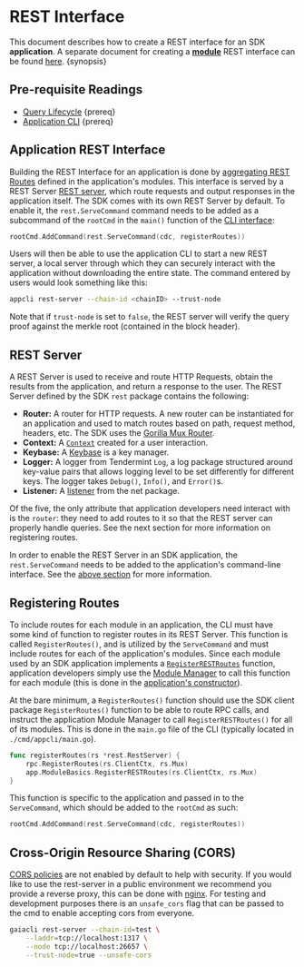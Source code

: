 <!--
order: 4
-->

# REST Interface

This document describes how to create a REST interface for an SDK **application**. A separate document for creating a [**module**](../building-modules/intro.md) REST interface can be found [here](#../module-interfaces.md#rest). {synopsis}

## Pre-requisite Readings

- [Query Lifecycle](./query-lifecycle.md) {prereq}
- [Application CLI](./cli.md) {prereq}

## Application REST Interface

Building the REST Interface for an application is done by [aggregating REST Routes](#registering-routes) defined in the application's modules. This interface is served by a REST Server [REST server](#rest-server), which route requests and output responses in the application itself. The SDK comes with its own REST Server by default. To enable it, the `rest.ServeCommand` command needs to be added as a subcommand of the `rootCmd` in the `main()` function of the [CLI interface](./cli.md):

```go
rootCmd.AddCommand(rest.ServeCommand(cdc, registerRoutes))
```

Users will then be able to use the application CLI to start a new REST server, a local server through which they can securely interact with the application without downloading the entire state. The command entered by users would look something like this:

```bash
appcli rest-server --chain-id <chainID> --trust-node
```

Note that if `trust-node` is set to `false`, the REST server will verify the query proof against the merkle root (contained in the block header).

## REST Server

A REST Server is used to receive and route HTTP Requests, obtain the results from the application, and return a response to the user. The REST Server defined by the SDK `rest` package contains the following:

- **Router:** A router for HTTP requests. A new router can be instantiated for an application and used to match routes based on path, request method, headers, etc. The SDK uses the [Gorilla Mux Router](https://github.com/gorilla/mux).
- **Context:** A [`Context`](./query-lifecycle.md#context) created for a user interaction.
- **Keybase:** A [Keybase](../basics/accounts.md#keybase) is a key manager.
- **Logger:** A logger from Tendermint `Log`, a log package structured around key-value pairs that allows logging level to be set differently for different keys. The logger takes `Debug()`, `Info()`, and `Error()`s.
- **Listener:** A [listener](https://golang.org/pkg/net/#Listener) from the net package.

Of the five, the only attribute that application developers need interact with is the `router`: they need to add routes to it so that the REST server can properly handle queries. See the next section for more information on registering routes.

In order to enable the REST Server in an SDK application, the `rest.ServeCommand` needs to be added to the application's command-line interface. See the [above section](#application-rest-interface) for more information.

## Registering Routes

To include routes for each module in an application, the CLI must have some kind of function to register routes in its REST Server. This function is called `RegisterRoutes()`, and is utilized by the `ServeCommand` and must include routes for each of the application's modules. Since each module used by an SDK application implements a [`RegisterRESTRoutes`](../building-modules/module-interfaces.md#rest) function, application developers simply use the [Module Manager](../building-modules/module-manager.md) to call this function for each module (this is done in the [application's constructor](../basics/app-anatomy.md#constructor-function)).

At the bare minimum, a `RegisterRoutes()` function should use the SDK client package `RegisterRoutes()` function to be able to route RPC calls, and instruct the application Module Manager to call `RegisterRESTRoutes()` for all of its modules. This is done in the `main.go` file of the CLI (typically located in `./cmd/appcli/main.go`).

```go
func registerRoutes(rs *rest.RestServer) {
	rpc.RegisterRoutes(rs.ClientCtx, rs.Mux)
	app.ModuleBasics.RegisterRESTRoutes(rs.ClientCtx, rs.Mux)
}
```

This function is specific to the application and passed in to the `ServeCommand`, which should be added to the `rootCmd` as such:

```go
rootCmd.AddCommand(rest.ServeCommand(cdc, registerRoutes))
```

## Cross-Origin Resource Sharing (CORS)

[CORS policies](https://developer.mozilla.org/en-US/docs/Web/HTTP/CORS) are not enabled by default to help with security. If you would like to use the rest-server in a public environment we recommend you provide a reverse proxy, this can be done with [nginx](https://www.nginx.com/). For testing and development purposes there is an `unsafe_cors` flag that can be passed to the cmd to enable accepting cors from everyone.

```sh
gaiacli rest-server --chain-id=test \
    --laddr=tcp://localhost:1317 \
    --node tcp://localhost:26657 \
    --trust-node=true --unsafe-cors
```

